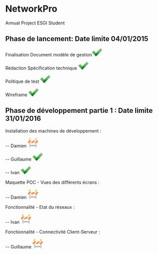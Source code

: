 # NetworkPro
Annual Project ESGI Student

## Phase de lancement: Date limite 04/01/2015   

Finalisation Document modèle de gestion[![alt text](https://github.com/izyj/MoyenneProject/raw/master/doc/ok.png "OK")](https://github.com/izyj/MoyenneProject/blob/master/doc/ok.png)

Rédaction Spécification technique   [![alt text](https://github.com/izyj/MoyenneProject/raw/master/doc/ok.png "OK")](https://github.com/izyj/MoyenneProject/blob/master/doc/ok.png)

Politique de test [![alt text](https://github.com/izyj/MoyenneProject/raw/master/doc/ok.png "OK")](https://github.com/izyj/MoyenneProject/blob/master/doc/ok.png)

Wireframe [![alt text](https://github.com/izyj/MoyenneProject/raw/master/doc/ok.png "OK")](https://github.com/izyj/MoyenneProject/blob/master/doc/ok.png)

## Phase de développement partie 1 : Date limite 31/01/2016   

Installation des machines de développement : 

-- Damien [![alt text](https://github.com/izyj/MoyenneProject/raw/master/doc/okko.png "En Cours")](https://github.com/izyj/MoyenneProject/blob/master/doc/ok.png)

-- Guillaume [![alt text](https://github.com/izyj/MoyenneProject/raw/master/doc/ok.png "En Cours")](https://github.com/izyj/MoyenneProject/blob/master/doc/ok.png)
  
-- Ivan [![alt text](https://github.com/izyj/MoyenneProject/raw/master/doc/ok.png "OK")](https://github.com/izyj/MoyenneProject/blob/master/doc/ok.png)

Maquette POC  - Vues des différents écrans : 

-- Damien [![alt text](https://github.com/izyj/MoyenneProject/raw/master/doc/okko.png "En Cours")](https://github.com/izyj/MoyenneProject/blob/master/doc/okko.png)

Fonctionnalité - Etat du réseaux : 

-- Ivan [![alt text](https://github.com/izyj/MoyenneProject/raw/master/doc/okko.png "KO")](https://github.com/izyj/MoyenneProject/blob/master/doc/okko.png)

Fonctionnalité - Connectivité Client-Serveur : 

-- Guillaume [![alt text](https://github.com/izyj/MoyenneProject/raw/master/doc/okko.png "En Cours")](https://github.com/izyj/MoyenneProject/blob/master/doc/ok.png)
